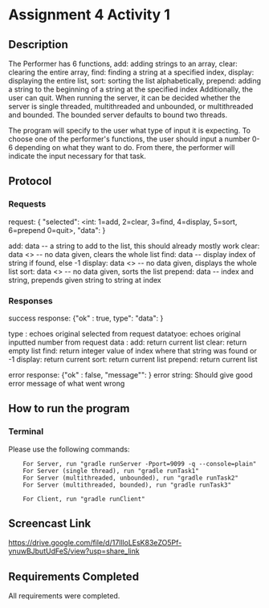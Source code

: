 # Assignment 4 Activity 1
## Description
The Performer has 6 functions, 
    add: adding strings to an array, 
    clear: clearing the entire array,
    find: finding a string at a specified index,
    display: displaying the entire list,
    sort: sorting the list alphabetically,
    prepend: adding a string to the beginning of a string at the specified index
Additionally, the user can quit. 
When running the server, it can be decided whether the server is single threaded, multithreaded and unbounded, or multithreaded and bounded. The bounded server defaults to bound two threads.

The program will specify to the user what type of input it is expecting. To choose one
of the performer's functions, the user should input a number 0-6 depending on what they want to do. From there, the performer will indicate the input necessary for that task.

## Protocol

### Requests
request: { "selected": <int: 1=add, 2=clear, 3=find, 4=display, 5=sort, 6=prepend
0=quit>, "data": <thing to send>}

  add: data <string> -- a string to add to the list, this should already mostly work
  clear: data <> -- no data given, clears the whole list
  find: data <string> -- display index of string if found, else -1
  display: data <> -- no data given, displays the whole list
  sort: data <> -- no data given, sorts the list
  prepend: data <int> <string> -- index and string, prepends given string to string at index

### Responses

success response: {"ok" : true, type": <String> "data": <thing to return> }


type <String>: echoes original selected from request
datatyoe<int>: echoes original inputted number from request
data <string>: 
    add: return current list
    clear: return empty list
    find: return integer value of index where that string was found or -1
    display: return current
    sort: return current list
    prepend: return current list


error response: {"ok" : false, "message"": <error string> }
error string: Should give good error message of what went wrong


## How to run the program
### Terminal
Please use the following commands:
```
    For Server, run "gradle runServer -Pport=9099 -q --console=plain"
    For Server (single thread), run "gradle runTask1"
    For Server (multithreaded, unbounded), run "gradle runTask2"
    For Server (multithreaded, bounded), run "gradle runTask3"
```
```   
    For Client, run "gradle runClient"
```   
## Screencast Link
https://drive.google.com/file/d/17llloLEsK83eZO5Pf-ynuwBJbutUdFeS/view?usp=share_link


## Requirements Completed
All requirements were completed.


